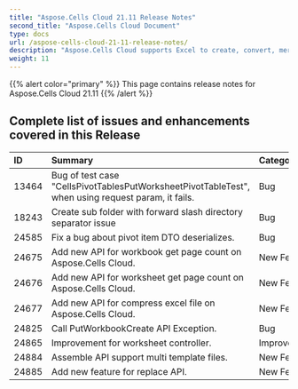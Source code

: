 ```yaml
---
title: "Aspose.Cells Cloud 21.11 Release Notes"
second_title: "Aspose.Cells Cloud Document"
type: docs
url: /aspose-cells-cloud-21-11-release-notes/
description: "Aspose.Cells Cloud supports Excel to create, convert, merge, split, protected, inner object operation, and so on."
weight: 11
---
```

{{% alert color="primary" %}} 
This page contains release notes for Aspose.Cells Cloud 21.11
{{% /alert %}} 
## **Complete list of issues and enhancements covered in this Release**
|**ID**|**Summary**|**Category**|
| :- | :- | :- |
| 13464 |Bug of test case "CellsPivotTablesPutWorksheetPivotTableTest", when using request param, it fails.|Bug |
| 18243 |Create sub folder with forward slash directory separator issue|Bug |
| 24585 |Fix a bug about pivot item DTO deserializes.|Bug |
| 24675 |Add new API for workbook get page count on Aspose.Cells Cloud.|New Feature |
| 24676 |Add new API for worksheet get page count on Aspose.Cells Cloud.|New Feature |
| 24677 |Add new API for compress excel file on Aspose.Cells Cloud.|New Feature |
| 24825 |Call PutWorkbookCreate API Exception.|Bug |
| 24865 |Improvement for worksheet controller.|Improvement |
| 24884 |Assemble API support multi template files.|New Feature |
| 24885 |Add new  feature for replace API.|New Feature |
